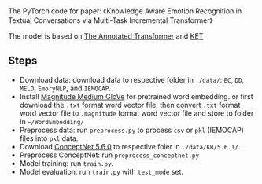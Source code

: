 The PyTorch code for paper: 《Knowledge Aware Emotion Recognition in Textual Conversations via Multi-Task Incremental Transformer》

The model is based on [The Annotated Transformer](http://nlp.seas.harvard.edu/2018/04/03/attention.html) and [KET](https://github.com/zhongpeixiang/KET)

## Steps

- Download data: download data to respective folder in `./data/`: `EC`, `DD`, `MELD`, `EmoryNLP`, and `IEMOCAP`.
- Install [Magnitude Medium GloVe](https://github.com/plasticityai/magnitude) for pretrained word embedding.
or first download the `.txt` format word vector file, then convert `.txt` format word vector file to `.magnitude` format word vector file and store to folder in `~/WordEmbedding/`
- Preprocess data: run `preprocess.py` to process `csv` or `pkl` (IEMOCAP) files into `pkl` data.
- Download [ConceptNet 5.6.0](https://github.com/commonsense/conceptnet5/wiki/Downloads) to respective foler in `./data/KB/5.6.1/`.
- Preprocess ConceptNet: run `preprocess_conceptnet.py` 
- Model training: run `train.py`. 
- Model evaluation: run `train.py` with `test_mode` set.
